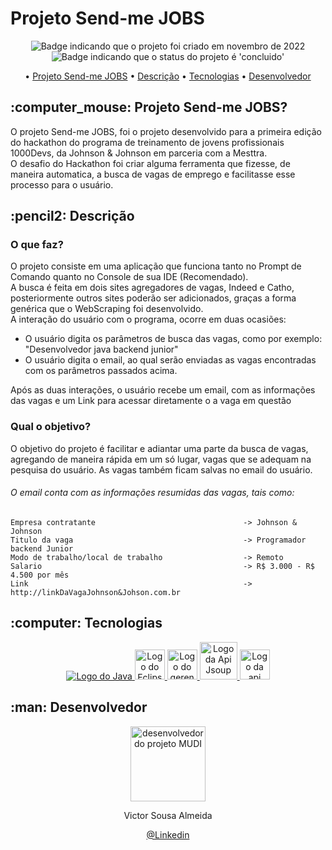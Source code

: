 # Projeto Send-me JOBS

<p align="center">
    <img alt="Badge indicando que o projeto foi criado em novembro de 2022" src="https://img.shields.io/badge/Data%20de%20cria%C3%A7%C3%A3o-Novembro%2F2022-blue">
    <img alt="Badge indicando que o status do projeto é 'concluido'" src="https://img.shields.io/badge/Status-concluido-green">
</p>

<p align="center">
    • <a href="#Projeto MUDI">Projeto Send-me JOBS</a>
    • <a href="#descricao">Descrição</a>
    • <a href="#tecnologias">Tecnologias</a>
    • <a href="#Desenvolvedor">Desenvolvedor</a>
</p>

<h2 id="Projeto Send-me JOBS"> :computer_mouse: Projeto Send-me JOBS?</h2>

O projeto Send-me JOBS, foi o projeto desenvolvido para a primeira edição do hackathon do programa de treinamento de jovens profissionais 1000Devs, da Johnson & Johnson em parceria com a Mesttra.<br>
O desafio do Hackathon foi criar alguma ferramenta que fizesse, de maneira automatica, a busca de vagas de emprego e facilitasse esse processo para o usuário.

<h2 id="descricao">:pencil2: Descrição</h2>

### O que faz?

O projeto consiste em uma aplicação que funciona tanto no Prompt de Comando quanto no Console de sua IDE (Recomendado).<br>
A busca é feita em dois sites agregadores de vagas, Indeed e Catho, posteriormente outros sites poderão ser adicionados, graças a forma genérica que o WebScraping foi desenvolvido.<br>
A interação do usuário com o programa, ocorre em duas ocasiões:
<ul>
  <li>O usuário digita os parâmetros de busca das vagas, como por exemplo: "Desenvolvedor java backend junior"</li>
  <li>O usuário digita o email, ao qual serão enviadas as vagas encontradas com os parâmetros passados acima.</li>
</ul>
Após as duas interações, o usuário recebe um email, com as informações das vagas e um Link para acessar diretamente o a vaga em questão<br>


### Qual o objetivo?

O objetivo do projeto é facilitar e adiantar uma parte da busca de vagas, agregando de maneira rápida em um só lugar, vagas que se adequam na pesquisa do usuário. As vagas também ficam salvas no email do usuário.<br>
###### O email conta com as informações resumidas das vagas, tais como:
    Empresa contratante                                 -> Johnson & Johnson
    Titulo da vaga                                      -> Programador backend Junior
    Modo de trabalho/local de trabalho                  -> Remoto
    Salario                                             -> R$ 3.000 - R$ 4.500 por mês
    Link                                                -> http://linkDaVagaJohnson&Johson.com.br


<h2 id="tecnologias">:computer: Tecnologias</h2>
<p align="center">
  <a href="https://www.java.com/pt-BR/">
    <img alt="Logo do Java" src="https://img.icons8.com/color/48/000000/java--v1.png">
  </a>
  <a href="https://www.eclipse.org/">
    <img width="48px" alt="Logo do Eclipse IDE" src="https://user-images.githubusercontent.com/12565871/49321219-6cdf9100-f506-11e8-82f5-b7a40bba3e86.png">
  </a>
  <a href="https://maven.apache.org/">
    <img width="48px" alt="Logo do gerenciador de dependencias Maven" src="https://roufid.com/wp-content/uploads/2016/05/eyecatch-maven.png">
  </a>
  <a href="https://jsoup.org/">
    <img width="60px" alt="Logo da Api Jsoup" src="https://cdn.javacodeexamples.com/wp-content/uploads/Jsoup.png">
  </a>
  <a href="https://javaee.github.io/javamail/">
    <img width="48px" alt="Logo da api Javamail" src="https://www.innovativetechin.com/Uploads/Images/Icon/1586345774icon.png">
  </a>
  
  
</p>

<h2 id="Desenvolvedor">:man: Desenvolvedor</h2>

<p align="center">
  <a href="https://github.com/vitucomment">
    <img width="120px" src="https://avatars.githubusercontent.com/u/101343369?" alt="desenvolvedor do projeto MUDI">
  </a>
</p>

<p align="center">
Victor Sousa Almeida
</p>

<p align="center">
<a href="https://www.linkedin.com/in/devitu-py/">@Linkedin</a>
</p>
